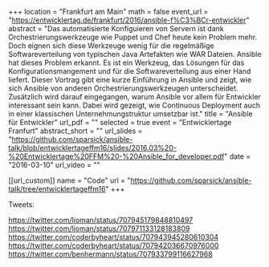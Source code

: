 +++
location = "Frankfurt am Main"
math = false
event_url = "https://entwicklertag.de/frankfurt/2016/ansible-f%C3%BCr-entwickler"
abstract = "Das automatisierte Konfiguieren von Servern ist dank Orchestrierungswerkzeuge wie Puppet und Chef heute kein Problem mehr. Doch eignen sich diese Werkzeuge wenig für die regelmäßige Softwareverteilung von typischen Java Artefakten wie WAR Dateien. Ansible hat dieses Problem erkannt. Es ist ein Werkzeug, das Lösungen für das Konfigurationsmangement und für die Softwareverteilung aus einer Hand liefert. Dieser Vortrag gibt eine kurze Einführung in Ansible und zeigt, wie sich Ansible von anderen Orchestrierungswerkzeugen unterscheidet. Zusätzlich wird darauf eingegangen, warum Ansible vor allem für Entwickler interessant sein kann. Dabei wird gezeigt, wie Continuous Deployment auch in einer klassischen Unternehmungstruktur umsetzbar ist."
title = "Ansible für Entwickler"
url_pdf = ""
selected = true
event = "Entwicklertage Franfurt"
abstract_short = ""
url_slides = "https://github.com/sparsick/ansible-talk/blob/entwicklertageffm16/slides/2016.03%20-%20Entwicklertage%20FFM%20-%20Ansible_for_developer.pdf"
date = "2016-03-10"
url_video = ""

[[url_custom]]
name = "Code"
url = "https://github.com/sparsick/ansible-talk/tree/entwicklertageffm16"
+++

Tweets:

https://twitter.com/lioman/status/707945179848810497
https://twitter.com/lioman/status/707971133128183809
https://twitter.com/coderbyheart/status/707943945280610304
https://twitter.com/coderbyheart/status/707942036670976000
https://twitter.com/benhermann/status/707933799116627968
